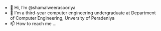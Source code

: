 - 👋 Hi, I’m @shamalweerasooriya
- 👀 I'm a third-year computer engineering undergraduate at Department of Computer Engineering, Unversity of Peradeniya
- 📫 How to reach me ...


<!---
shamalweerasooriya/shamalweerasooriya is a ✨ special ✨ repository because its `README.md` (this file) appears on your GitHub profile.
You can click the Preview link to take a look at your changes.
--->
